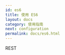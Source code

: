 ```yaml
---
id: es6
title: 使用 ES6
layout: docs
category: 使用指南
next: configuration
permalink: docs/es6.html
---
```


REST
